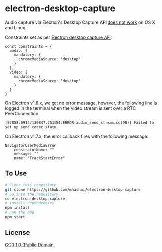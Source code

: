 # electron-desktop-capture

Audio capture via Electron's Desktop Capture API [does not work](https://github.com/electron/electron/issues/10515) on OS X and Linux.

Constraints set as per [Electron desktop capture API](https://github.com/electron/electron/blob/master/docs/api/desktop-capturer.md):

```
const constraints = {
  audio: {
    mandatory: {
      chromeMediaSource: 'desktop'
    }
  },
  video: {
    mandatory: {
      chromeMediaSource: 'desktop'
    }
  }
}
```

On Electron v1.6.x, we get no error message, however, the following line is logged in the terminal when the video stream is sent over a RTC PeerConnection: 

```
[57858:0914/130847.751454:ERROR:audio_send_stream.cc(90)] Failed to set up send codec state.
```

On Electron v1.7.x, the error callback fires with the following message: 
```
NavigatorUserMediaError
    constraintName: ""
    message: ""
    name: "TrackStartError"
```

## To Use

```bash
# Clone this repository
git clone https://github.com/mhashmi/electron-desktop-capture
# Go into the repository
cd electron-desktop-capture
# Install dependencies
npm install
# Run the app
npm start
```

## License

[CC0 1.0 (Public Domain)](LICENSE.md)

